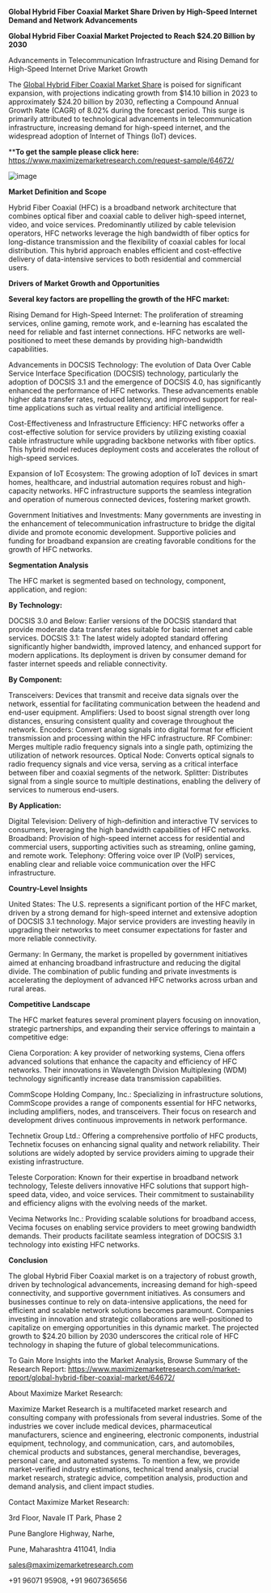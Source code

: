 **Global Hybrid Fiber Coaxial Market Share Driven by High-Speed Internet Demand and Network Advancements**


**Global Hybrid Fiber Coaxial Market Projected to Reach $24.20 Billion by 2030**

Advancements in Telecommunication Infrastructure and Rising Demand for High-Speed Internet Drive Market Growth

The [Global Hybrid Fiber Coaxial Market Share]((https://www.maximizemarketresearch.com/market-report/global-hybrid-fiber-coaxial-market/64672/)) is poised for significant expansion, with projections indicating growth from $14.10 billion in 2023 to approximately $24.20 billion by 2030, reflecting a Compound Annual Growth Rate (CAGR) of 8.02% during the forecast period. This surge is primarily attributed to technological advancements in telecommunication infrastructure, increasing demand for high-speed internet, and the widespread adoption of Internet of Things (IoT) devices.

****To get the sample please click here:** https://www.maximizemarketresearch.com/request-sample/64672/ 
  
![image](https://github.com/user-attachments/assets/1272b9a0-a616-45a5-b5eb-69dd8071aae8)

**Market Definition and Scope**

Hybrid Fiber Coaxial (HFC) is a broadband network architecture that combines optical fiber and coaxial cable to deliver high-speed internet, video, and voice services. Predominantly utilized by cable television operators, HFC networks leverage the high bandwidth of fiber optics for long-distance transmission and the flexibility of coaxial cables for local distribution. This hybrid approach enables efficient and cost-effective delivery of data-intensive services to both residential and commercial users.

**Drivers of Market Growth and Opportunities**

**Several key factors are propelling the growth of the HFC market:**

Rising Demand for High-Speed Internet: The proliferation of streaming services, online gaming, remote work, and e-learning has escalated the need for reliable and fast internet connections. HFC networks are well-positioned to meet these demands by providing high-bandwidth capabilities.

Advancements in DOCSIS Technology: The evolution of Data Over Cable Service Interface Specification (DOCSIS) technology, particularly the adoption of DOCSIS 3.1 and the emergence of DOCSIS 4.0, has significantly enhanced the performance of HFC networks. These advancements enable higher data transfer rates, reduced latency, and improved support for real-time applications such as virtual reality and artificial intelligence.

Cost-Effectiveness and Infrastructure Efficiency: HFC networks offer a cost-effective solution for service providers by utilizing existing coaxial cable infrastructure while upgrading backbone networks with fiber optics. This hybrid model reduces deployment costs and accelerates the rollout of high-speed services.

Expansion of IoT Ecosystem: The growing adoption of IoT devices in smart homes, healthcare, and industrial automation requires robust and high-capacity networks. HFC infrastructure supports the seamless integration and operation of numerous connected devices, fostering market growth.

Government Initiatives and Investments: Many governments are investing in the enhancement of telecommunication infrastructure to bridge the digital divide and promote economic development. Supportive policies and funding for broadband expansion are creating favorable conditions for the growth of HFC networks.

**Segmentation Analysis**

The HFC market is segmented based on technology, component, application, and region:

**By Technology:**

DOCSIS 3.0 and Below: Earlier versions of the DOCSIS standard that provide moderate data transfer rates suitable for basic internet and cable services.
DOCSIS 3.1: The latest widely adopted standard offering significantly higher bandwidth, improved latency, and enhanced support for modern applications. Its deployment is driven by consumer demand for faster internet speeds and reliable connectivity.

**By Component:**

Transceivers: Devices that transmit and receive data signals over the network, essential for facilitating communication between the headend and end-user equipment.
Amplifiers: Used to boost signal strength over long distances, ensuring consistent quality and coverage throughout the network.
Encoders: Convert analog signals into digital format for efficient transmission and processing within the HFC infrastructure.
RF Combiner: Merges multiple radio frequency signals into a single path, optimizing the utilization of network resources.
Optical Node: Converts optical signals to radio frequency signals and vice versa, serving as a critical interface between fiber and coaxial segments of the network.
Splitter: Distributes signal from a single source to multiple destinations, enabling the delivery of services to numerous end-users.

**By Application:**

Digital Television: Delivery of high-definition and interactive TV services to consumers, leveraging the high bandwidth capabilities of HFC networks.
Broadband: Provision of high-speed internet access for residential and commercial users, supporting activities such as streaming, online gaming, and remote work.
Telephony: Offering voice over IP (VoIP) services, enabling clear and reliable voice communication over the HFC infrastructure.

**Country-Level Insights**

United States: The U.S. represents a significant portion of the HFC market, driven by a strong demand for high-speed internet and extensive adoption of DOCSIS 3.1 technology. Major service providers are investing heavily in upgrading their networks to meet consumer expectations for faster and more reliable connectivity.

Germany: In Germany, the market is propelled by government initiatives aimed at enhancing broadband infrastructure and reducing the digital divide. The combination of public funding and private investments is accelerating the deployment of advanced HFC networks across urban and rural areas.

**Competitive Landscape**

The HFC market features several prominent players focusing on innovation, strategic partnerships, and expanding their service offerings to maintain a competitive edge:

Ciena Corporation: A key provider of networking systems, Ciena offers advanced solutions that enhance the capacity and efficiency of HFC networks. Their innovations in Wavelength Division Multiplexing (WDM) technology significantly increase data transmission capabilities.

CommScope Holding Company, Inc.: Specializing in infrastructure solutions, CommScope provides a range of components essential for HFC networks, including amplifiers, nodes, and transceivers. Their focus on research and development drives continuous improvements in network performance.

Technetix Group Ltd.: Offering a comprehensive portfolio of HFC products, Technetix focuses on enhancing signal quality and network reliability. Their solutions are widely adopted by service providers aiming to upgrade their existing infrastructure.

Teleste Corporation: Known for their expertise in broadband network technology, Teleste delivers innovative HFC solutions that support high-speed data, video, and voice services. Their commitment to sustainability and efficiency aligns with the evolving needs of the market.

Vecima Networks Inc.: Providing scalable solutions for broadband access, Vecima focuses on enabling service providers to meet growing bandwidth demands. Their products facilitate seamless integration of DOCSIS 3.1 technology into existing HFC networks.

**Conclusion**

The global Hybrid Fiber Coaxial market is on a trajectory of robust growth, driven by technological advancements, increasing demand for high-speed connectivity, and supportive government initiatives. As consumers and businesses continue to rely on data-intensive applications, the need for efficient and scalable network solutions becomes paramount. Companies investing in innovation and strategic collaborations are well-positioned to capitalize on emerging opportunities in this dynamic market. The projected growth to $24.20 billion by 2030 underscores the critical role of HFC technology in shaping the future of global telecommunications.

To Gain More Insights into the Market Analysis, Browse Summary of the Research Report: https://www.maximizemarketresearch.com/market-report/global-hybrid-fiber-coaxial-market/64672/ 

About Maximize Market Research:

Maximize Market Research is a multifaceted market research and consulting company with professionals from several industries. Some of the industries we cover include medical devices, pharmaceutical manufacturers, science and engineering, electronic components, industrial equipment, technology, and communication, cars, and automobiles, chemical products and substances, general merchandise, beverages, personal care, and automated systems. To mention a few, we provide market-verified industry estimations, technical trend analysis, crucial market research, strategic advice, competition analysis, production and demand analysis, and client impact studies.


Contact Maximize Market Research:

3rd Floor, Navale IT Park, Phase 2

Pune Banglore Highway, Narhe,

Pune, Maharashtra 411041, India

sales@maximizemarketresearch.com

+91 96071 95908, +91 9607365656
